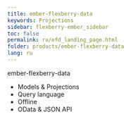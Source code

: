 ```yaml
---
title: ember-flexberry-data
keywords: Projections
sidebar: flexberry-ember_sidebar
toc: false
permalink: ru/efd_landing_page.html
folder: products/ember-flexberry-data
lang: ru
---
```

ember-flexberry-data

* Models & Projections
* Query language
* Offline
* OData & JSON API
